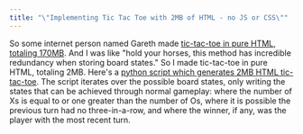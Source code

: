 ```yaml
---
title: "\"Implementing Tic Tac Toe with 2MB of HTML - no JS or CSS\""
---
```

So some internet person named Gareth made [tic-tac-toe in pure HTML, totaling 170MB](https://portswigger.net/blog/tic-tac-toe-in-html).
And I was like "hold your horses, this method has incredible redundancy when storing board states." So I made tic-tac-toe in pure HTML, totaling 2MB. Here's a [python script which generates 2MB HTML tic-tac-toe](/assets/tictactoe.only.html.gen.py). The script iterates over the possible board states, only writing the states that can be achieved through normal gameplay: where the number of Xs is equal to or one greater than the number of Os, where it is possible the previous turn had no three-in-a-row, and where the winner, if any, was the player with the most recent turn.
